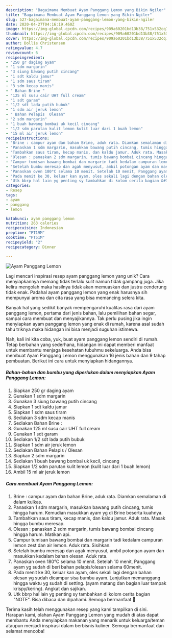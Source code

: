 ```yaml
---
description: "Bagaimana Membuat Ayam Panggang Lemon yang Bikin Ngiler"
title: "Bagaimana Membuat Ayam Panggang Lemon yang Bikin Ngiler"
slug: 527-bagaimana-membuat-ayam-panggang-lemon-yang-bikin-ngiler
date: 2020-04-27T04:16:19.460Z
image: https://img-global.cpcdn.com/recipes/909a60201bd13b38/751x532cq70/ayam-panggang-lemon-foto-resep-utama.jpg
thumbnail: https://img-global.cpcdn.com/recipes/909a60201bd13b38/751x532cq70/ayam-panggang-lemon-foto-resep-utama.jpg
cover: https://img-global.cpcdn.com/recipes/909a60201bd13b38/751x532cq70/ayam-panggang-lemon-foto-resep-utama.jpg
author: Dollie Christensen
ratingvalue: 4.7
reviewcount: 6
recipeingredient:
- "250 gr daging ayam"
- "1 sdm margarin"
- "3 siung bawang putih cincang"
- "1 sdt kaldu jamur"
- "1 sdm saus tiram"
- "3 sdm kecap manis"
- " Bahan Brine "
- "125 ml susu cair UHT full cream"
- "1 sdt garam"
- "1/2 sdt lada putih bubuk"
- "1 sdm air jeruk lemon"
- " Bahan Pelapis  Olesan"
- "2 sdm margarin"
- "1 buah bawang bombai uk kecil cincang"
- "1/2 sdm parutan kulit lemon kulit luar dari 1 buah lemon"
- "15 ml air jeruk lemon"
recipeinstructions:
- "Brine : campur ayam dan bahan Brine, aduk rata. Diamkan semalaman di dalam kulkas."
- "Panaskan 1 sdm margarin, masukkan bawang putih cincang, tumis hingga harum. Kemudian masukkan ayam yg di Brine beserta kuahnya."
- "Tambahkan saus tiram, kecap manis, dan kaldu jamur. Aduk rata. Masak hingga bumbu meresap."
- "Olesan : panaskan 2 sdm margarin, tumis bawang bombai cincang hingga harum. Matikan api."
- "Campur tumisan bawang bombai dan margarin tadi kedalam campuran lemon zest dan air lemon. Aduk rata. Sisihkan."
- "Setelah bumbu meresap dan agak menyusut, ambil potongan ayam dan masukkan kedalam bahan olesan. Aduk rata."
- "Panaskan oven 180°C selama 10 menit. Setelah 10 menit, Panggang ayam yg sudah di beri bahan pelapis/olesan selama 60menit."
- "Pada menit ke 30, keluar kan ayam, oles sekali lagi dengan bahan olesan yg sudah dicampur sisa bumbu ayam. Lanjutkan memanggang hingga waktu yg sudah di setting. (ayam matang dan bagian luar tampak krispy/kering). Angkat dan sajikan."
- "Utk bbrp hal lain yg penting sy tambahkan di kolom cerita bagian &#34;NOTE&#34;. Bisa dibaca dan dipahami. Semoga bermanfaat 🙏"
categories:
- Resep
tags:
- ayam
- panggang
- lemon

katakunci: ayam panggang lemon 
nutrition: 263 calories
recipecuisine: Indonesian
preptime: "PT19M"
cooktime: "PT51M"
recipeyield: "2"
recipecategory: Dinner

---
```



![Ayam Panggang Lemon](https://img-global.cpcdn.com/recipes/909a60201bd13b38/751x532cq70/ayam-panggang-lemon-foto-resep-utama.jpg)

Lagi mencari inspirasi resep ayam panggang lemon yang unik? Cara menyiapkannya memang tidak terlalu sulit namun tidak gampang juga. Jika keliru mengolah maka hasilnya tidak akan memuaskan dan justru cenderung tidak enak. Padahal ayam panggang lemon yang enak harusnya sih mempunyai aroma dan cita rasa yang bisa memancing selera kita.

Banyak hal yang sedikit banyak mempengaruhi kualitas rasa dari ayam panggang lemon, pertama dari jenis bahan, lalu pemilihan bahan segar, sampai cara membuat dan menyajikannya. Tak perlu pusing jika ingin menyiapkan ayam panggang lemon yang enak di rumah, karena asal sudah tahu triknya maka hidangan ini bisa menjadi suguhan istimewa.




Nah, kali ini kita coba, yuk, buat ayam panggang lemon sendiri di rumah. Tetap berbahan yang sederhana, hidangan ini dapat memberi manfaat untuk membantu menjaga kesehatan tubuhmu sekeluarga. Anda bisa membuat Ayam Panggang Lemon menggunakan 16 jenis bahan dan 9 tahap pembuatan. Berikut ini cara untuk menyiapkan hidangannya.

<!--inarticleads1-->

##### Bahan-bahan dan bumbu yang diperlukan dalam menyiapkan Ayam Panggang Lemon:

1. Siapkan 250 gr daging ayam
1. Gunakan 1 sdm margarin
1. Gunakan 3 siung bawang putih cincang
1. Siapkan 1 sdt kaldu jamur
1. Siapkan 1 sdm saus tiram
1. Sediakan 3 sdm kecap manis
1. Sediakan  Bahan Brine :
1. Gunakan 125 ml susu cair UHT full cream
1. Gunakan 1 sdt garam
1. Sediakan 1/2 sdt lada putih bubuk
1. Siapkan 1 sdm air jeruk lemon
1. Sediakan  Bahan Pelapis / Olesan
1. Siapkan 2 sdm margarin
1. Sediakan 1 buah bawang bombai uk kecil, cincang
1. Siapkan 1/2 sdm parutan kulit lemon (kulit luar dari 1 buah lemon)
1. Ambil 15 ml air jeruk lemon




<!--inarticleads2-->

##### Cara membuat Ayam Panggang Lemon:

1. Brine : campur ayam dan bahan Brine, aduk rata. Diamkan semalaman di dalam kulkas.
1. Panaskan 1 sdm margarin, masukkan bawang putih cincang, tumis hingga harum. Kemudian masukkan ayam yg di Brine beserta kuahnya.
1. Tambahkan saus tiram, kecap manis, dan kaldu jamur. Aduk rata. Masak hingga bumbu meresap.
1. Olesan : panaskan 2 sdm margarin, tumis bawang bombai cincang hingga harum. Matikan api.
1. Campur tumisan bawang bombai dan margarin tadi kedalam campuran lemon zest dan air lemon. Aduk rata. Sisihkan.
1. Setelah bumbu meresap dan agak menyusut, ambil potongan ayam dan masukkan kedalam bahan olesan. Aduk rata.
1. Panaskan oven 180°C selama 10 menit. Setelah 10 menit, Panggang ayam yg sudah di beri bahan pelapis/olesan selama 60menit.
1. Pada menit ke 30, keluar kan ayam, oles sekali lagi dengan bahan olesan yg sudah dicampur sisa bumbu ayam. Lanjutkan memanggang hingga waktu yg sudah di setting. (ayam matang dan bagian luar tampak krispy/kering). Angkat dan sajikan.
1. Utk bbrp hal lain yg penting sy tambahkan di kolom cerita bagian &#34;NOTE&#34;. Bisa dibaca dan dipahami. Semoga bermanfaat 🙏




Terima kasih telah menggunakan resep yang kami tampilkan di sini. Harapan kami, olahan Ayam Panggang Lemon yang mudah di atas dapat membantu Anda menyiapkan makanan yang menarik untuk keluarga/teman ataupun menjadi inspirasi dalam berbisnis kuliner. Semoga bermanfaat dan selamat mencoba!
